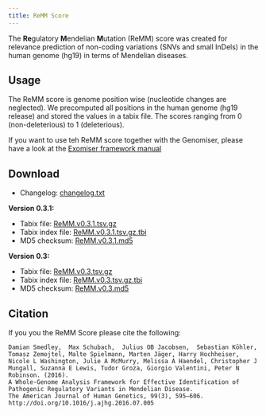 ```yaml
---
title: ReMM Score
---
```


The **Re**gulatory **M**endelian **M**utation (ReMM) score was created for relevance prediction of non-coding variations (SNVs and small InDels) in the human genome (hg19) in terms of Mendelian diseases.
 
Usage
------------
The ReMM score is genome position wise (nucleotide changes are neglected). We precomputed all positions in the human genome (hg19 release) and stored the values in a tabix file. The scores ranging from 0 (non-deleterious) to 1 (deleterious).

If you want to use teh ReMM score together with the Genomiser, please have a look at the [Exomiser framework manual](https://exomiser.github.io/Exomiser/)
 
Download
------------
* Changelog: [changelog.txt](http://remm.visze.de/files/changelog.txt)

**Version 0.3.1:**

* Tabix file: [ReMM.v0.3.1.tsv.gz](http://remm.visze.de/files/ReMM.v0.3.1.tsv.gz)
* Tabix index file: [ReMM.v0.3.1.tsv.gz.tbi](http://remm.visze.de/files/ReMM.v0.3.1.tsv.gz.tbi)
* MD5 checksum: [ReMM.v0.3.1.md5](http://remm.visze.de/files/ReMM.v0.3.1.md5)

**Version 0.3:**

* Tabix file: [ReMM.v0.3.tsv.gz](http://remm.visze.de/files/ReMM.v0.3.tsv.gz)
* Tabix index file: [ReMM.v0.3.tsv.gz.tbi](http://remm.visze.de/files/ReMM.v0.3.tsv.gz.tbi)
* MD5 checksum: [ReMM.v0.3.md5](http://remm.visze.de/files/ReMM.v0.3.md5)

Citation
------------
If you you the ReMM Score please cite the following:

    Damian Smedley,  Max Schubach,  Julius OB Jacobsen,  Sebastian Köhler,  Tomasz Zemojtel, Malte Spielmann, Marten Jäger, Harry Hochheiser, Nicole L Washington, Julie A McMurry, Melissa A Haendel, Christopher J Mungall, Suzanna E Lewis, Tudor Groza, Giorgio Valentini, Peter N Robinson. (2016). 
    A Whole-Genome Analysis Framework for Effective Identification of Pathogenic Regulatory Variants in Mendelian Disease. 
    The American Journal of Human Genetics, 99(3), 595–606. http://doi.org/10.1016/j.ajhg.2016.07.005
